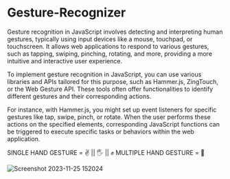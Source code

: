 # Gesture-Recognizer

Gesture recognition in JavaScript involves detecting and interpreting human gestures, typically using input devices like a mouse, touchpad, or touchscreen. It allows web applications to respond to various gestures, such as tapping, swiping, pinching, rotating, and more, providing a more intuitive and interactive user experience.

To implement gesture recognition in JavaScript, you can use various libraries and APIs tailored for this purpose, such as Hammer.js, ZingTouch, or the Web Gesture API. These tools often offer functionalities to identify different gestures and their corresponding actions.

For instance, with Hammer.js, you might set up event listeners for specific gestures like tap, swipe, pinch, or rotate. When the user performs these actions on the specified elements, corresponding JavaScript functions can be triggered to execute specific tasks or behaviors within the web application.

SINGLE HAND GESTURE = ✌️ ||  🖐  || ✊️
MULTIPLE HAND GESTURE = 🙅

![Screenshot 2023-11-25 152024](https://github.com/AkshatCodeVortex/Gesture-Recognizer/assets/96902325/2c310f24-0257-4edf-926e-2b8b6d7d4480)
